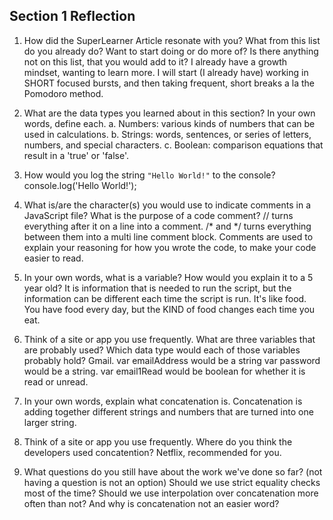 ## Section 1 Reflection

1. How did the SuperLearner Article resonate with you? What from this list do you already do? Want to start doing or do more of? Is there anything not on this list, that you would add to it?
I already have a growth mindset, wanting to learn more.
I will start (I already have) working in SHORT focused bursts, and then taking frequent, short breaks a la the Pomodoro method.

2. What are the data types you learned about in this section? In your own words, define each.
  a. Numbers: various kinds of numbers that can be used in calculations.
  b. Strings: words, sentences, or series of letters, numbers, and special characters.
  c. Boolean: comparison equations that result in a 'true' or 'false'.

3. How would you log the string `"Hello World!"` to the console?
console.log('Hello World!');

4. What is/are the character(s) you would use to indicate comments in a JavaScript file? What is the purpose of a code comment?
// turns everything after it on a line into a comment.
/* and */ turns everything between them into a multi line comment block.
Comments are used to explain your reasoning for how you wrote the code, to make your code easier to read.

5. In your own words, what is a variable? How would you explain it to a 5 year old?
It is information that is needed to run the script, but the information can be different each time the script is run.
  It's like food. You have food every day, but the KIND of food changes each time you eat.

6. Think of a site or app you use frequently. What are three variables that are probably used? Which data type would each of those variables probably hold?
Gmail.
var emailAddress would be a string
var password would be a string.
var email1Read would be boolean for whether it is read or unread.

7. In your own words, explain what concatenation is.
Concatenation is adding together different strings and numbers that are turned into one larger string.

8. Think of a site or app you use frequently. Where do you think the developers used concatention?
Netflix, recommended for you.

9. What questions do you still have about the work we've done so far? (not having a question is not an option)
Should we use strict equality checks most of the time?
Should we use interpolation over concatenation more often than not? And why is concatenation not an easier word?
